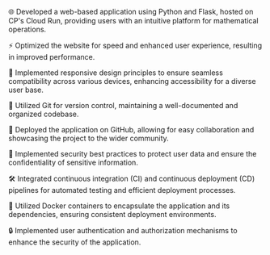 🌐 Developed a web-based application using Python and Flask, hosted on CP's Cloud Run, providing users with an intuitive platform for mathematical operations.

⚡ Optimized the website for speed and enhanced user experience, resulting in improved performance.

📱 Implemented responsive design principles to ensure seamless compatibility across various devices, enhancing accessibility for a diverse user base.

🔄 Utilized Git for version control, maintaining a well-documented and organized codebase.

🚀 Deployed the application on GitHub, allowing for easy collaboration and showcasing the project to the wider community.

🔐 Implemented security best practices to protect user data and ensure the confidentiality of sensitive information.

🛠️ Integrated continuous integration (CI) and continuous deployment (CD) pipelines for automated testing and efficient deployment processes.

🐳 Utilized Docker containers to encapsulate the application and its dependencies, ensuring consistent deployment environments.

🔒 Implemented user authentication and authorization mechanisms to enhance the security of the application.
